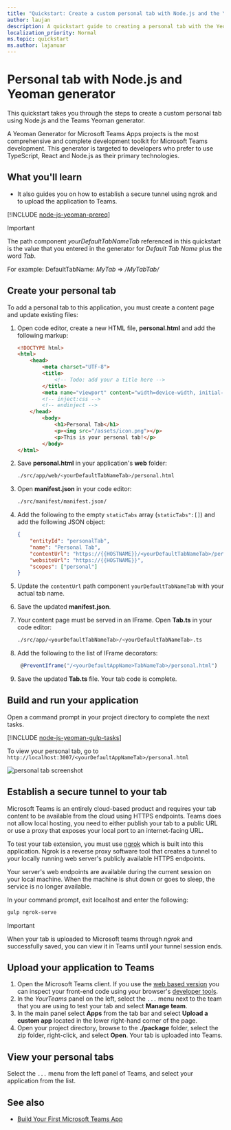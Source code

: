 ```yaml
---
title: "Quickstart: Create a custom personal tab with Node.js and the Yeoman Generator for Microsoft Teams"
author: laujan
description: A quickstart guide to creating a personal tab with the Yeoman Generator for Microsoft Teams.
localization_priority: Normal
ms.topic: quickstart
ms.author: lajanuar
---
```

# Personal tab with Node.js and Yeoman generator

This quickstart takes you through the steps to create a custom personal tab using Node.js and the Teams Yeoman generator.

A Yeoman Generator for Microsoft Teams Apps projects is the most comprehensive and complete development toolkit for Microsoft Teams development. This generator is targeted to developers who prefer to use TypeScript, React and Node.js as their primary technologies.

## What you'll learn

- It also guides you on how to establish a secure tunnel using ngrok and to upload the application to Teams. 

[!INCLUDE [node-js-yeoman-prereq](~/includes/tabs/node-js-yeoman-prereq.md)]

>[!IMPORTANT]
>The path component *yourDefaultTabNameTab* referenced in this quickstart is the value that you entered in the generator for *Default Tab Name* plus the word *Tab*.
>
>For example: DefaultTabName: *MyTab* => */MyTabTab/*

## Create your personal tab

To add a personal tab to this application, you must create a content page and update existing files:

1. Open code editor, create a new HTML file, **personal.html** and add the following markup:

    ```html
    <!DOCTYPE html>
    <html>
        <head>
            <meta charset="UTF-8">
            <title>
                <!-- Todo: add your a title here -->
            </title>
            <meta name="viewport" content="width=device-width, initial-scale=1.0">
            <!-- inject:css -->
            <!-- endinject -->
        </head>
            <body>
                <h1>Personal Tab</h1>
                <p><img src="/assets/icon.png"></p>
                <p>This is your personal tab!</p>
            </body>
    </html>
    ```

1. Save **personal.html** in your application's **web** folder:

    ```bash
    ./src/app/web/<yourDefaultTabNameTab>/personal.html
    ```

1. Open **manifest.json** in your code editor:

    ```bash
    ./src/manifest/manifest.json/
   ```

1. Add the following to the empty `staticTabs` array (`staticTabs":[]`) and add the following JSON object:

    ```json
    {
        "entityId": "personalTab",
        "name": "Personal Tab",
        "contentUrl": "https://{{HOSTNAME}}/<yourDefaultTabNameTab>/personal.html",
        "websiteUrl": "https://{{HOSTNAME}}",
        "scopes": ["personal"]
    }

    ```

1. Update the `contentUrl` path component `yourDefaultTabNameTab` with your actual tab name.

1. Save the updated **manifest.json**.

1. Your content page must be served in an IFrame. Open **Tab.ts** in your code editor:

     ```bash
    ./src/app/<yourDefaultTabNameTab>/<yourDefaultTabNameTab>.ts
    ```

1. Add the following to the list of IFrame decorators:

    ```typescript
     @PreventIframe("/<yourDefaultAppName>TabNameTab>/personal.html")
    ```

1. Save the updated **Tab.ts** file. Your tab code is complete.

## Build and run your application

Open a command prompt in your project directory to complete the next tasks.

[!INCLUDE [node-js-yeoman-gulp-tasks](~/includes/tabs/node-js-yeoman-gulp-tasks.md)]

To view your personal tab, go to `http://localhost:3007/<yourDefaultAppNameTab>/personal.html`

![personal tab screenshot](/microsoftteams/platform/assets/images/tab-images/personalTab.PNG)

## Establish a secure tunnel to your tab

Microsoft Teams is an entirely cloud-based product and requires your tab content to be available from the cloud using HTTPS endpoints. Teams does not allow local hosting, you need to either publish your tab to a public URL or use a proxy that exposes your local port to an internet-facing URL.

To test your tab extension, you must use [ngrok](https://ngrok.com/docs) which is built into this application. Ngrok is a reverse proxy software tool that creates a tunnel to your locally running web server's publicly available HTTPS endpoints.

Your server's web endpoints are available during the current session on your local machine. When the machine is shut down or goes to sleep, the service is no longer available.

In your command prompt, exit localhost and enter the following:

```bash
gulp ngrok-serve
```

> [!IMPORTANT]
> When your tab is uploaded to Microsoft teams through *ngrok* and successfully saved, you can view it in Teams until your tunnel session ends.

## Upload your application to Teams

1. Open the Microsoft Teams client. If you use the [web based version](https://teams.microsoft.com) you can inspect your front-end code using your browser's [developer tools](~/tabs/how-to/developer-tools.md).
1. In the *YourTeams* panel on the left, select the `...` menu next to the team that you are using to test your tab and select **Manage team**.
1. In the main panel select **Apps** from the tab bar and select **Upload a custom app** located in the lower right-hand corner of the page.
1. Open your project directory, browse to the **./package** folder, select the zip folder, right-click, and select **Open**. Your tab is uploaded into Teams.

## View your personal tabs

Select the `...` menu from the left panel of Teams, and select your application from the list.

## See also

- [Build Your First Microsoft Teams App](https://github.com/OfficeDev/generator-teams/wiki/Build-Your-First-Microsoft-Teams-App)


